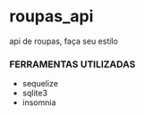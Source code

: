 # roupas_api
api de roupas, faça seu estilo

### FERRAMENTAS UTILIZADAS
- sequelize
- sqlite3
- insomnia
